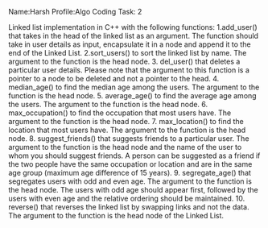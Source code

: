 Name:Harsh
Profile:Algo Coding
Task: 2

Linked list implementation in  C++ with the following functions:
1.add_user() that takes in the head of the linked list as an argument. The function should take in user details as input, encapsulate it in a node and append it to the end of the Linked List.
2.sort_users() to sort the linked list by name. The argument to the function is the head node.
3. del_user() that deletes a particular user details. Please note that the argument to this function is a pointer to a node to be deleted and not a pointer to the head.
4. median_age() to find the median age among the users. The argument to the function is the head node.
5. average_age() to find the average age among the users. The argument to the function is the head node.
6. max_occupation() to find the occupation that most users have. The argument to the function is the head node.
7. max_location() to find the location that most users have. The argument to the function is the head node.
8. suggest_friends() that suggests friends to a particular user. The argument to the function is the head node and the name of the user to whom you should suggest friends. A person can be suggested as a friend if the two people have the same occupation or location and are in the same age group (maximum age difference of 15 years).
9. segregate_age() that segregates users with odd and even age. The argument to the function is the head node. The users with odd age should appear first, followed by the users with even age and the relative ordering should be maintained.
10. reverse() that reverses the linked list by swapping links and not the data. The argument to the function is the head node of the Linked List.